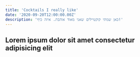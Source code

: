 ```yaml
---
title: 'Cocktails I really like' 
date: '2020-09-20T12:00:00.00Z'
description: 'כאן שמתי קוקטיילים שאני מאוד אוהבת. איזה כיף!'
---
```


## Lorem ipsum dolor sit amet consectetur adipisicing elit

